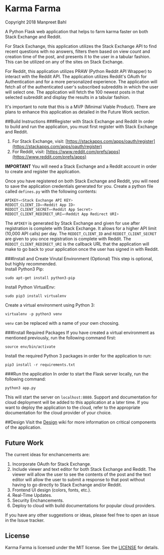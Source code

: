 # Karma Farma
Copyright 2018 Manpreet Bahl

A Python Flask web application that helps to farm karma faster on both Stack Exchange and Reddit. 

For Stack Exchange, this application utilizes the Stack Exchange API to find recent questions with no answers, filters them based on view count and creation time of the post, and presents it to the user in a tabular fashion. This can be utilized on any of the sites on Stack Exchange.

For Reddit, this application utilizes PRAW (Python Reddit API Wrapper) to interact with the Reddit API. The application utilizes Reddit's OAuth for Authentication and for a more personalized experience. The application will fetch all of the authenticated user's subscribed subreddits in which the user will select one. The application will fetch the 100 newest posts in that selected subreddit and display the results in a tabular fashion.

It's important to note that this is a MVP (Minimal Viable Product). There are plans to enhance this application as detailed in the Future Work section.

##Build Instructions
###Register with Stack Exchange and Reddit
In order to build and run the application, you must first register with Stack Exchange and Reddit.  
1. For Stack Exchange, visit: [https://stackapps.com/apps/oauth/register](https://stackapps.com/apps/oauth/register)  
2. For Reddit, visit: [https://www.reddit.com/prefs/apps](https://www.reddit.com/prefs/apps)  

**IMPORTANT** You will need a Stack Exchange and a Reddit account in order to create and register the application.  

Once you have registered on both Stack Exchange and Reddit, you will need to save the application credentials generated for you.
Create a python file called ```defines.py``` with the following contents:
```python
APIKEY=<Stack Exchange API KEY>
REDDIT_CLIENT_ID=<Reddit App ID>
REDDIT_CLIENT_SECRET=<Reddit App Secret>
REDDIT_CLIENT_REDIRECT_URI=<Reddit App Redirect URI>
```
The ```APIKEY``` is generated by Stack Exchange and given for use after registration is complete with Stack Exchange. It allows for a higher API limit (10,000 API calls) per day. The ```REDDIT_CLIENT_ID``` and ```REDDIT_CLIENT_SECRET``` are given to you once registration is complete with Reddit. The ```REDDIT_CLIENT_REDIRECT_URI``` is the callback URL that the application will make to go back to your application once the user has signed in with Reddit.  

###Install and Create Virutal Environment (Optional)
This step is optional, but highly recommended.  
Install Python3 Pip:  
```
sudo apt-get install python3-pip
```  

Install Python VirtualEnv:  
```
sudo pip3 install virtualenv
```  

Create a virtual environment using Python 3:  
```
virtualenv -p python3 venv
```  
`venv` can be replaced with a name of your own choosing.  

###Install Required Packages
If you have created a virtual environment as mentioned previously, run the following command first:  
```
source env/bin/activate
```  

Install the required Python 3 packages in order for the application to run:  
```
pip3 install -r requirements.txt
```  

###Run the application
In order to start the Flask server locally, run the following command:  
```
python3 app.py
```  

This will start the server on `localhost:8080`. Support and documentation for cloud deployment will be added to this application at a later time. If you want to deploy the application to the cloud, refer to the appropriate documentation for the cloud provider of your choice. 

##Design
Visit the [Design](https://bitbucket.org/TheManpreetBahl/karma-farma/wiki/Design) wiki for more information on critical components of the application.  

## Future Work
The current ideas for enchancements are:  
1. Incorporate OAuth for Stack Exchange.  
2. Include viewer and text editor for both Stack Exchange and Reddit. The viewer will allow the user to see the contents of the post and the text editor will allow the user to submit a response to that post without having to go directly to Stack Exchange and/or Reddit.  
3. Frontend UI design (colors, fonts, etc.).
4. Real-Time Updates.  
5. Security Enchancements.  
6. Deploy to cloud with build documentations for popular cloud providers.

If you have any other suggestions or ideas, please feel free to open an issue in the Issue tracker.

## License
Karma Farma is licensed under the MIT license. See the [LICENSE](LICENSE) for details.
